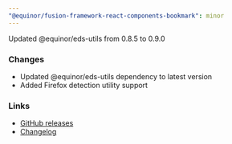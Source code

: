 ```yaml
---
"@equinor/fusion-framework-react-components-bookmark": minor
---
```


Updated @equinor/eds-utils from 0.8.5 to 0.9.0

### Changes
- Updated @equinor/eds-utils dependency to latest version
- Added Firefox detection utility support

### Links
- [GitHub releases](https://github.com/equinor/design-system/releases)
- [Changelog](https://github.com/equinor/design-system/blob/develop/packages/eds-utils/CHANGELOG.md)
